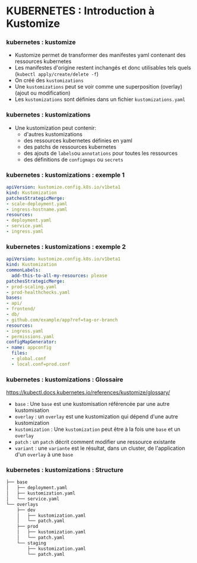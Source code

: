 
# KUBERNETES : Introduction à Kustomize
 
### kubernetes : kustomize

- Kustomize permet de transformer des manifestes yaml contenant des ressources kubernetes
- Les manifestes d'origine restent inchangés et donc utilisables tels quels (`kubectl apply/create/delete -f`)
- On créé des `kustomizations`
- Une `kustomizations` peut se voir comme une superposition (overlay) (ajout ou modification)
- Les `kustomizations` sont définies dans un fichier `kustomizations.yaml`

### kubernetes : kustomizations

- Une kustomization peut contenir:
   - d'autres kustomizations
   - des ressources kubernetes définies en yaml
   - des patchs de ressources kubernetes
   - des ajouts de `labels`ou `annotations` pour toutes les ressources
   - des définitions de `configmaps` ou `secrets`

### kubernetes : kustomizations : exemple 1

```yaml
apiVersion: kustomize.config.k8s.io/v1beta1
kind: Kustomization
patchesStrategicMerge:
- scale-deployment.yaml
- ingress-hostname.yaml
resources:
- deployment.yaml
- service.yaml
- ingress.yaml
```

### kubernetes : kustomizations : exemple 2

```yaml
apiVersion: kustomize.config.k8s.io/v1beta1
kind: Kustomization
commonLabels:
  add-this-to-all-my-resources: please
patchesStrategicMerge:
- prod-scaling.yaml
- prod-healthchecks.yaml
bases:
- api/
- frontend/
- db/
- github.com/example/app?ref=tag-or-branch
resources:
- ingress.yaml
- permissions.yaml
configMapGenerator:
- name: appconfig
  files:
  - global.conf
  - local.conf=prod.conf
```

### kubernetes : kustomizations : Glossaire

<https://kubectl.docs.kubernetes.io/references/kustomize/glossary/>

- `base` : Une `base` est une kustomisation référencée par une autre kustomisation
- `overlay` : un `overlay`  est une kustomization qui dépend d'une autre kustomization
- `kustomization` : Une `kustomization` peut être à la fois une `base` et un `overlay`
- `patch` : un `patch` décrit comment modifier une ressource existante
- `variant` : une `variante` est le résultat, dans un cluster, de l'application d'un `overlay` à une `base`


### kubernetes : kustomizations : Structure

```bash
├── base
│   ├── deployment.yaml
│   ├── kustomization.yaml
│   └── service.yaml
└── overlays
    ├── dev
    │   ├── kustomization.yaml
    │   └── patch.yaml
    ├── prod
    │   ├── kustomization.yaml
    │   └── patch.yaml
    └── staging
        ├── kustomization.yaml
        └── patch.yaml
```

